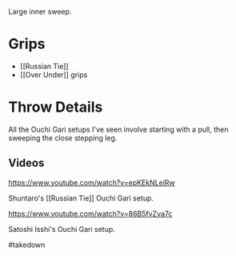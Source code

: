 Large inner sweep. 

# Grips

- [[Russian Tie]]
- [[Over Under]] grips

# Throw Details

All the Ouchi Gari setups I've seen involve starting with a pull, then sweeping the close stepping leg.





## Videos

https://www.youtube.com/watch?v=epKEkNLeiRw

Shuntaro's [[Russian Tie]] Ouchi Gari setup.

https://www.youtube.com/watch?v=86B5fvZya7c

Satoshi Isshi's Ouchi Gari setup.


#takedown 